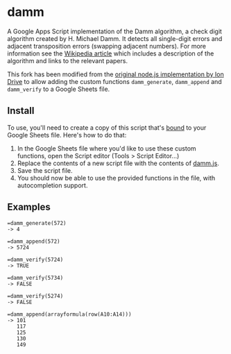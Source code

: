 # damm

A Google Apps Script implementation of the Damm algorithm, a check digit algorithm
created by H. Michael Damm. It detects all single-digit errors and adjacent
transposition errors (swapping adjacent numbers). For more information see the
[Wikipedia article](https://en.wikipedia.org/wiki/Damm_algorithm) which includes
a description of the algorithm and links to the relevant papers.

This fork has been modified from the
[original node.js implementation by Ion Drive](https://github.com/iondrive/damm)
to allow adding the custom functions `damm_generate`, `damm_append` and
`damm_verify` to a Google Sheets file.

## Install

To use, you'll need to create a copy of this script that's
[bound](https://developers.google.com/apps-script/guides/bound) to your Google
Sheets file. Here's how to do that:

1. In the Google Sheets file where you'd like to use these custom functions,
   open the Script editor (Tools > Script Editor...)
2. Replace the contents of a new script file with the contents of
   [damm.js](https://raw.githubusercontent.com/eemeli/damm/master/damm.js).
3. Save the script file.
4. You should now be able to use the provided functions in the file, with
   autocompletion support.

## Examples

```
=damm_generate(572)
-> 4

=damm_append(572)
-> 5724

=damm_verify(5724)
-> TRUE

=damm_verify(5734)
-> FALSE

=damm_verify(5274)
-> FALSE

=damm_append(arrayformula(row(A10:A14)))
-> 101
   117
   125
   130
   149
```

